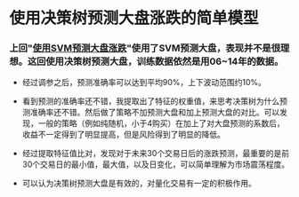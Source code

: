 # 使用决策树预测大盘涨跌的简单模型

### 上回"[使用SVM预测大盘涨跌](https://uqer.datayes.com/community/share/584f652f6740ec004f2bd542)"使用了SVM预测大盘，表现并不是很理想。这回使用决策树预测大盘，训练数据依然是用06~14年的数据。

* 经过调参之后，预测准确率可以达到平均90%，上下波动范围约10%。

* 看到预测的准确率还不错，我提取出了特征的权重值，来思考决策树为什么预测准确率还不错。然后做了策略不加预测大盘和加上预测大盘的对比。可以发现，一般的策略（例如纯随机，小于4购买）在加上了对大盘预测的系数后，收益不一定得到了明显提高，但是风险得到了明显的降低。


* 经过提取特征值比对，发现对于未来30个交易日后的涨跌预测，最重要的是前30个交易日的最小值，最大值，以及日变化，可以简单理解为市场震荡程度。


* 可以认为决策树预测大盘是有效的，对量化交易有一定的积极作用。